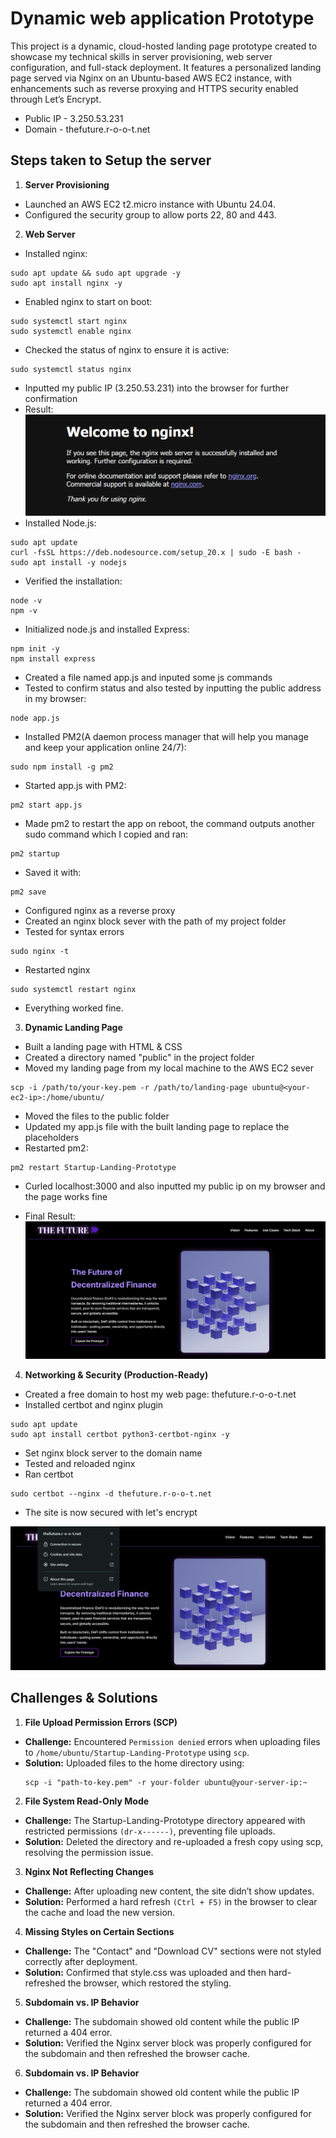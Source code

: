 # Dynamic web application Prototype

This project is a dynamic, cloud-hosted landing page prototype created to showcase my technical skills in server provisioning, web server configuration, and full-stack deployment. It features a personalized landing page served via Nginx on an Ubuntu-based AWS EC2 instance, with enhancements such as reverse proxying and HTTPS security enabled through Let’s Encrypt.

- Public IP - 3.250.53.231
- Domain - thefuture.r-o-o-t.net

## Steps taken to Setup the server
1. **Server Provisioning**
- Launched an AWS EC2 t2.micro instance with Ubuntu 24.04.
- Configured the security group to allow ports 22, 80 and 443.

2. **Web Server**
- Installed nginx:
```
sudo apt update && sudo apt upgrade -y 
sudo apt install nginx -y
```
- Enabled nginx to start on boot:
```
sudo systemctl start nginx
sudo systemctl enable nginx
```
- Checked the status of nginx to ensure it is active:
```
sudo systemctl status nginx
```
- Inputted my public IP (3.250.53.231) into the browser for further confirmation
- Result:
![Nginx Status](./Assets/Nginx%20status.png)
- Installed Node.js:
```
sudo apt update
curl -fsSL https://deb.nodesource.com/setup_20.x | sudo -E bash -
sudo apt install -y nodejs
```
- Verified the installation:
```
node -v
npm -v
```
- Initialized node.js and installed Express:
```
npm init -y
npm install express
```
- Created a file named app.js and inputed some js commands
- Tested to confirm status and also tested by inputting the public address in my browser:
```
node app.js
```
- Installed PM2(A daemon process manager that will help you manage and keep your application online 24/7):
```
sudo npm install -g pm2
```
- Started app.js with PM2:
```
pm2 start app.js
```
- Made pm2 to restart the app on reboot, the command outputs another sudo command which I copied and ran:
```
pm2 startup
```
- Saved it with:
```
pm2 save
```
- Configured nginx as a reverse proxy
- Created an nginx block sever with the path of my project folder
- Tested for syntax errors
```
sudo nginx -t
```
- Restarted nginx
```
sudo systemctl restart nginx
```
- Everything worked fine.

3. **Dynamic Landing Page**
- Built a landing page with HTML & CSS
- Created a directory named "public" in the project folder
- Moved my landing page from my local machine to the AWS EC2 sever
```
scp -i /path/to/your-key.pem -r /path/to/landing-page ubuntu@<your-ec2-ip>:/home/ubuntu/
```
- Moved the files to the public folder
- Updated my app.js file with the built landing page to replace the placeholders
- Restarted pm2:
```
pm2 restart Startup-Landing-Prototype
```
- Curled localhost:3000 and also inputted my public ip on my browser and the page works fine

- Final Result:
![Startup-Landing-Prototype](./Assets/Startup-Landing-Prototype%201.png)

4. **Networking & Security (Production-Ready)**
- Created a free domain to host my web page: thefuture.r-o-o-t.net
- Installed certbot and nginx plugin
```
sudo apt update
sudo apt install certbot python3-certbot-nginx -y
```
- Set nginx block server to the domain name
- Tested and reloaded nginx
- Ran certbot
```
sudo certbot --nginx -d thefuture.r-o-o-t.net
```
- The site is now secured with let's encrypt

![Startup-Landing-Prototype_Secured](./Assets/Startup-Landing-Prototype_Secured.png)

## Challenges & Solutions

1. **File Upload Permission Errors (SCP)**
- **Challenge:** Encountered `Permission denied` errors when uploading files to `/home/ubuntu/Startup-Landing-Prototype` using `scp`.
- **Solution:** Uploaded files to the home directory using:
  ```
  scp -i "path-to-key.pem" -r your-folder ubuntu@your-server-ip:~
  ```

2. **File System Read-Only Mode**
- **Challenge:** The Startup-Landing-Prototype directory appeared with restricted permissions `(dr-x------)`, preventing file uploads.
- **Solution:** Deleted the directory and re-uploaded a fresh copy using scp, resolving the permission issue.

3. **Nginx Not Reflecting Changes**
- **Challenge:** After uploading new content, the site didn’t show updates.
- **Solution:**  Performed a hard refresh `(Ctrl + F5)` in the browser to clear the cache and load the new version.

4. **Missing Styles on Certain Sections**
- **Challenge:** The "Contact" and "Download CV" sections were not styled correctly after deployment.
- **Solution:**  Confirmed that style.css was uploaded and then hard-refreshed the browser, which restored the styling.

5. **Subdomain vs. IP Behavior**
- **Challenge:** The subdomain showed old content while the public IP returned a 404 error.
- **Solution:**  Verified the Nginx server block was properly configured for the subdomain and then refreshed the browser cache.

6. **Subdomain vs. IP Behavior**
- **Challenge:** The subdomain showed old content while the public IP returned a 404 error.
- **Solution:**  Verified the Nginx server block was properly configured for the subdomain and then refreshed the browser cache.